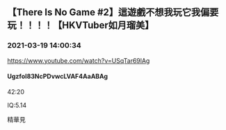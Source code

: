 ## 【There Is No Game #2】這遊戲不想我玩它我偏要玩！！！！【HKVTuber如月瑠美】
### 2021-03-19 14:00:34
https://www.youtube.com/watch?v=USqTar69lAg
#### UgzfoI83NcPDvwcLVAF4AaABAg
42:20

IQ:5.14

精華見

